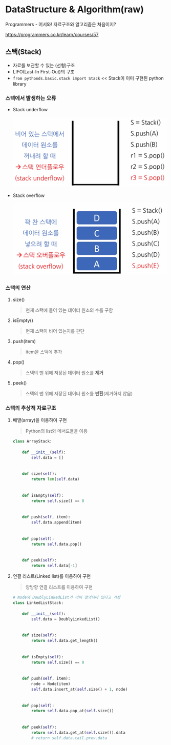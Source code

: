 # DataStructure & Algorithm(raw)

Programmers - 어서와! 자료구조와 알고리즘은 처음이지?

<https://programmers.co.kr/learn/courses/57>



## 스택(Stack)

* 자료를 보관할 수 있는 (선형)구조
* LIFO(Last-In First-Out)의 구조
* `from pythonds.basic.stack import Stack`  << Stack이 이미 구현된 python library



### 스택에서 발생하는 오류

* Stack underflow

  <img src=".\assets\StackUnderflow.PNG"></img>

* Stack overflow

  <img src=".\assets\StackOverflow.PNG">



### 스택의 연산

1. size()

   > 현재 스택에 들어 있는 데이터 원소의 수를 구함

2. isEmpty()

   > 현재 스택이 비어 있는지를 판단

3. push(item)

   > item을 스택에 추가

4. pop()

   > 스택의 맨 위에 저장된 데이터 원소를 **제거**

5. peek()

   > 스택의 맨 위에 저장된 데이터 원소를 **반환**(제거하지 않음)



### 스택의 추상적 자료구조

1. 배열(array)을 이용하여 구현

   > Python의 list와 메서드들을 이용

   ```python
   class ArrayStack:
       
       def __init__(self):
           self.data = []
           
       
       def size(self):
           return len(self.data)
       
       
       def isEmpty(self):
           return self.size() == 0
       
       
       def push(self, item):
           self.data.append(item)
           
           
       def pop(self):
           return self.data.pop()
       
       
       def peek(self):
           return self.data[-1]
   ```

2. 연결 리스트(Linked list)를 이용하여 구현

   > 양방향 연결 리스트를 이용하여 구현

   ```python
   # Node와 DoublyLinkedList가 이미 정의되어 있다고 가정
   class LinkedListStack:
       
       def __init__(self):
           self.data = DoublyLinkedList()
           
       
       def size(self):
           return self.data.get_length()
       
       
       def isEmpty(self):
           return self.size() == 0
       
       
       def push(self, item):
           node = Node(item)
           self.data.insert_at(self.size() + 1, node)
           
           
       def pop(self):
           return self.data.pop_at(self.size())
       
       
       def peek(self):
           return self.data.get_at(self.size()).data
           # return self.data.tail.prev.data
   ```

